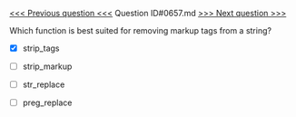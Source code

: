 [<<< Previous question <<<](0656.md)  Question ID#0657.md  [>>> Next question >>>](0658.md) 

Which function is best suited for removing markup tags from a string?




- [x]  strip_tags

- [ ]  strip_markup

- [ ]  str_replace

- [ ]  preg_replace

